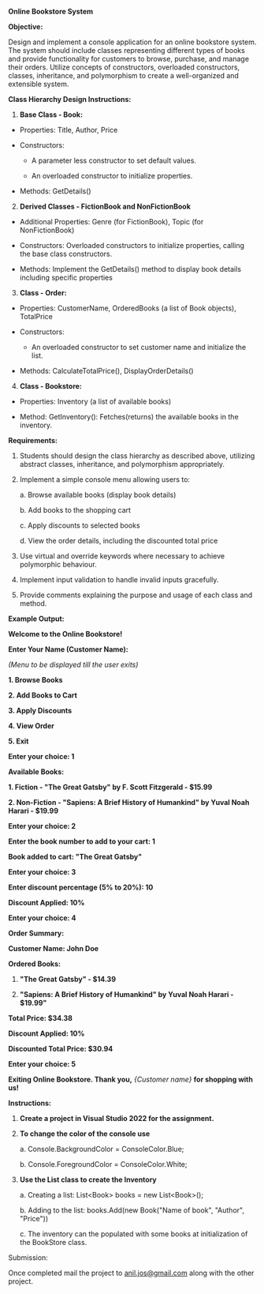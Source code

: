 **Online Bookstore System**

**Objective:**

Design and implement a console application for an online bookstore
system. The system should include classes representing different types
of books and provide functionality for customers to browse, purchase,
and manage their orders. Utilize concepts of constructors, overloaded
constructors, classes, inheritance, and polymorphism to create a
well-organized and extensible system.

**Class Hierarchy Design Instructions:**

1.  **Base Class - Book:**

-   Properties: Title, Author, Price

-   Constructors:

    -   A parameter less constructor to set default values.

    -   An overloaded constructor to initialize properties.

-   Methods: GetDetails()

2.  **Derived Classes - FictionBook and NonFictionBook**

-   Additional Properties: Genre (for FictionBook), Topic (for
    NonFictionBook)

-   Constructors: Overloaded constructors to initialize properties,
    calling the base class constructors.

-   Methods: Implement the GetDetails() method to display book details
    including specific properties

3.  **Class - Order:**

-   Properties: CustomerName, OrderedBooks (a list of Book objects),
    TotalPrice

-   Constructors:

    -   An overloaded constructor to set customer name and initialize
        the list.

-   Methods: CalculateTotalPrice(), DisplayOrderDetails()

4.  **Class - Bookstore:**

-   Properties: Inventory (a list of available books)

-   Method: GetInventory(): Fetches(returns) the available books in the
    inventory.

**Requirements:**

1.  Students should design the class hierarchy as described above,
    utilizing abstract classes, inheritance, and polymorphism
    appropriately.

2.  Implement a simple console menu allowing users to:

    a.  Browse available books (display book details)

    b.  Add books to the shopping cart

    c.  Apply discounts to selected books

    d.  View the order details, including the discounted total price

3.  Use virtual and override keywords where necessary to achieve
    polymorphic behaviour.

4.  Implement input validation to handle invalid inputs gracefully.

5.  Provide comments explaining the purpose and usage of each class and
    method.

**Example Output:**

**Welcome to the Online Bookstore!**

**Enter Your Name (Customer Name):**

*(Menu to be displayed till the user exits)*

**1. Browse Books**

**2. Add Books to Cart**

**3. Apply Discounts**

**4. View Order**

**5. Exit**

**Enter your choice: 1**

**Available Books:**

**1. Fiction - \"The Great Gatsby\" by F. Scott Fitzgerald - \$15.99**

**2. Non-Fiction - \"Sapiens: A Brief History of Humankind\" by Yuval
Noah Harari - \$19.99**

**Enter your choice: 2**

**Enter the book number to add to your cart: 1**

**Book added to cart: \"The Great Gatsby\"**

**Enter your choice: 3**

**Enter discount percentage (5% to 20%): 10**

**Discount Applied: 10%**

**Enter your choice: 4**

**Order Summary:**

**Customer Name: John Doe**

**Ordered Books:**

1.  **\"The Great Gatsby\" - \$14.39**

2.  **"Sapiens: A Brief History of Humankind\" by Yuval Noah Harari -
    \$19.99"**

**Total Price: \$34.38**

**Discount Applied: 10%**

**Discounted Total Price: \$30.94**

**Enter your choice: 5**

**Exiting Online Bookstore. Thank you,** *{Customer name}* **for
shopping with us!**

**Instructions:**

1.  **Create a project in Visual Studio 2022 for the assignment.**

2.  **To change the color of the console use**

    a.  Console.BackgroundColor = ConsoleColor.Blue;

    b.  Console.ForegroundColor = ConsoleColor.White;

3.  **Use the List class to create the Inventory**

    a.  Creating a list: List\<Book\> books = new List\<Book\>();

    b.  Adding to the list: books.Add(new Book("Name of book", "Author",
        "Price"))

    c.  The inventory can the populated with some books at
        initialization of the BookStore class.

Submission:

Once completed mail the project to <anil.jos@gmail.com> along with the
other project.
